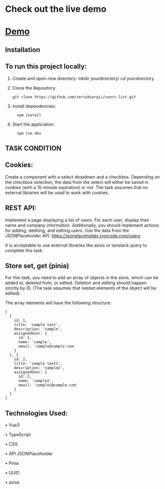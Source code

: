 # Check out the live demo

# [Demo](https://users-list-ijyz3sbxe-seriuksergiis-projects.vercel.app)

## Installation

## To run this project locally:

1.	Create and open new directory: mkdir yourdirectory/ cd yourdirectory

2.	Clone the Repository:

        git clone https://github.com/seriuksergii/users-list.git

3.	Install dependencies:

          npm install

4.	Start the application:
 
          npm run dev

 ## TASK CONDITION
 
## Cookies:

Create a component with a select dropdown and a checkbox. Depending on the checkbox selection, the data from the select will either be saved in cookies (with a 15-minute expiration) or not. The task assumes that no external libraries will be used to work with cookies.

## REST API:

Implement a page displaying a list of users. For each user, display their name and company information. Additionally, you should implement actions for adding, deleting, and editing users. Use the data from the JSONPlaceholder API: https://jsonplaceholder.typicode.com/users

It is acceptable to use external libraries like axios or tanstack query to complete this task.

## Store set, get (pinia)

For this task, you need to add an array of objects in the store, which can be added to, deleted from, or edited. Deletion and editing should happen strictly by ID. (The task assumes that nested elements of the object will be edited).

The array elements will have the following structure:
```
[
  {
    id: 1,
    title: 'sample text',
    description: 'sample',
    assignedUser: {
      id: 1,
      name: 'sample',
      email: 'sample@sample.com'
    }
  }, {
    id: 2,
    title: 'sample text2',
    description: 'sample2',
    assignedUser: {
      id: 2,
      name: 'sample2',
      email: 'sample2@sample.com'
    }
  }
]
```


## Technologies Used:

•	Vue3

•	TypeScript

•	CSS

•        API JSONPlaceholder

•        Pinia

•        UUID

•        axios
